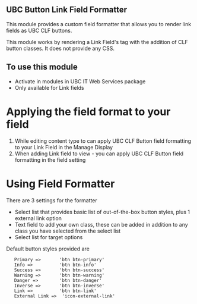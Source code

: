 ## UBC Button Link Field Formatter


This module provides a custom field formatter that allows you to render link fields as UBC CLF buttons.

This module works by rendering a Link Field's <a> tag with the addition of CLF button classes. It does not provide any CSS.

## To use this module

* Activate in modules in UBC IT Web Services package
* Only available for Link fields


# Applying the field format to your field

1. While editing content type to can apply UBC CLF Button field formatting to your Link Field in the Manage Display
2. When adding Link field to view - you can apply UBC CLF Button field formatting in the field setting

# Using Field Formatter

There are 3 settings for the formatter
* Select list that provides basic list of out-of-the-box button styles, plus 1 external link option
* Text field to add your own class, these can be added in addition to any class you have selected from the select list
* Select list for target options

Default button styles provided are

       Primary =>       'btn btn-primary'
       Info =>          'btn btn-info'
       Success =>       'btn btn-success'
       Warning =>       'btn btn-warning'
       Danger =>        'btn btn-danger'
       Inverse =>       'btn btn-inverse'
       Link =>          'btn btn-link'
       External Link =>  'icon-external-link'